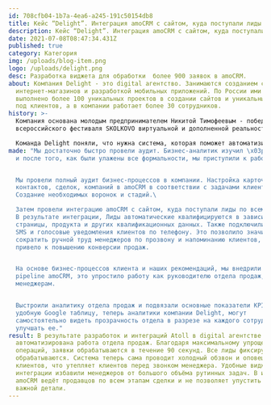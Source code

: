 ```yaml
---
id: 708cfb04-1b7a-4ea6-a245-191c50154db8
title: Кейс “Delight”. Интеграция amoCRM с сайтом, куда поступали лиды по всему миру.
description: Кейс “Delight”. Интеграция amoCRM с сайтом, куда поступали лиды по всему миру.
date: 2021-07-08T08:47:34.431Z
published: true
category: Категория
img: /uploads/blog-item.png
logo: /uploads/delight.png
desc: Разработка виджета для обработки  более 900 заявок в amoCRM.
about: Компания Delight - это digital агентство. Занимаются созданием сайтов,
  интернет-магазинов и разработкой мобильных приложений. По России ими было
  выполнено более 100 уникальных проектов в создании сайтов и уникальных решений
  под клиентов, а в компании работает более 30 сотрудников.
history: >-
  Компания основана молодым предпринимателем Никитой Тимофеевым - победителем
  всероссийского фестиваля SKOLKOVO виртуальной и дополненной реальности.

  Команда Delight поняли, что нужна система, которая поможет автоматизировать работу компании на конкурентный уровень. На тот момент amoCRM уже была внедрена, но это была просто клиентская база без сторонних интеграций. Для компании было важно быстро принимать заявки и фиксировать все в одном месте. По рекомендации компания обратилась в Atoll.
made: "Мы достаточно быстро провели аудит. Бизнес-аналитик изучил \x03результаты
  и после того, как были улажены все формальности, мы приступили к работе.


  Мы провели полный аудит бизнес-процессов в компании. Настройка карточек
  контактов, сделок, компаний в amoCRM в соответствии с задачами клиента.
  Создание необходимых воронок и стадий.\ 

  Затем провели интеграцию amoCRM с сайтом, куда поступали лиды по всему миру.
  В результате интеграции, Лиды автоматические квалифицируются в зависимости от
  страницы, продукта и других квалификационных данных. Также подключили виджеты
  SMS и голосовые уведомления клиентов по телефону. Это позволило значительно
  сократить ручной труд менеджеров по прозвону и напоминанию клиентов, что
  привело к повышению конверсии продаж.


  На основе бизнес-процессов клиента и наших рекомендаций, мы внедрили digital
  pipeline amoCRM, это упростило работу как руководителю отдела продаж, так и
  менеджерам.


  Выстроили аналитику отдела продаж и подвязали основные показатели KPI в
  удобную Google таблицу, теперь аналитики компании Delight, могут
  самостоятельно видеть прозрачность отдела в разрезе на каждого сотрудника и
  улучшать ее."
result: В результате разработок и интеграций Atoll в digital агентстве полностью
  автоматизирована работа отдела продаж. Благодаря максимальному упрощению всех
  операций, заявки обрабатываются в течение 90 секунд. Все лиды фиксируются и
  обрабатываются. Система теперь сама проводит холодный обзвон и оповещение
  клиентов, что утепляет клиентов перед звонком менеджера. Удобные виджеты и
  интеграции избавили менеджеров от большого объёма рутинных задач. В итоге
  amoCRM ведёт продавцов по всем этапам сделки и не позволяет упустить ни одной
  важной детали.
---
```

